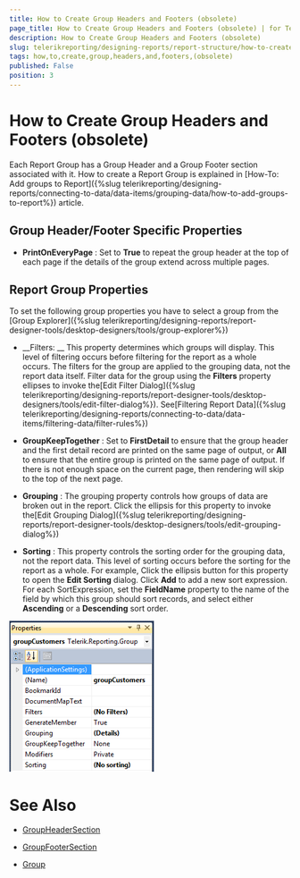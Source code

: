 ```yaml
---
title: How to Create Group Headers and Footers (obsolete)
page_title: How to Create Group Headers and Footers (obsolete) | for Telerik Reporting Documentation
description: How to Create Group Headers and Footers (obsolete)
slug: telerikreporting/designing-reports/report-structure/how-to-create-group-headers-and-footers-(obsolete)
tags: how,to,create,group,headers,and,footers,(obsolete)
published: False
position: 3
---
```


# How to Create Group Headers and Footers (obsolete)



Each Report Group has a Group Header and a Group Footer section associated with it. How to create a Report Group is explained in [How-To: Add groups to Report]({%slug telerikreporting/designing-reports/connecting-to-data/data-items/grouping-data/how-to-add-groups-to-report%}) article.

## Group Header/Footer Specific Properties

*  __PrintOnEveryPage__ : Set to __True__ to repeat the group header at the top of each page if the details of the group extend across multiple pages.

## Report Group Properties

To set the following group properties you have to select a group from the [Group Explorer]({%slug telerikreporting/designing-reports/report-designer-tools/desktop-designers/tools/group-explorer%})

*  __Filters: __ This property determines which groups will display. This level of filtering occurs before filtering for the report as a whole occurs. The filters for the group are applied to the grouping data, not the report data itself. Filter data for the group using the __Filters__ property ellipses to invoke the[Edit Filter Dialog]({%slug telerikreporting/designing-reports/report-designer-tools/desktop-designers/tools/edit-filter-dialog%}). See[Filtering Report Data]({%slug telerikreporting/designing-reports/connecting-to-data/data-items/filtering-data/filter-rules%})

*  __GroupKeepTogether__ : Set to __FirstDetail__ to ensure that the group header and the first detail record are printed on the same page of output, or __All__ to ensure that the entire group is printed on the same page of output. If there is not enough space on the current page, then rendering will skip to the top of the next page.

*  __Grouping__ : The grouping property controls how groups of data are broken out in the report. Click the ellipsis for this property to invoke the[Edit Grouping Dialog]({%slug telerikreporting/designing-reports/report-designer-tools/desktop-designers/tools/edit-grouping-dialog%})

*  __Sorting__ : This property controls the sorting order for the grouping data, not the report data. This level of sorting occurs before the sorting for the report as a whole. For example, Click the ellipsis button for this property to open the __Edit Sorting__ dialog. Click __Add__ to add a new sort expression. For each SortExpression, set the __FieldName__ property to the name of the field by which this group should sort records, and select either __Ascending__ or a __Descending__ sort order.  

  ![](images/groupProperties.png) 
      

# See Also
 

* [GroupHeaderSection](/reporting/api/Telerik.Reporting.GroupHeaderSection)  

* [GroupFooterSection](/reporting/api/Telerik.Reporting.GroupFooterSection)  

* [Group](/reporting/api/Telerik.Reporting.Group)

